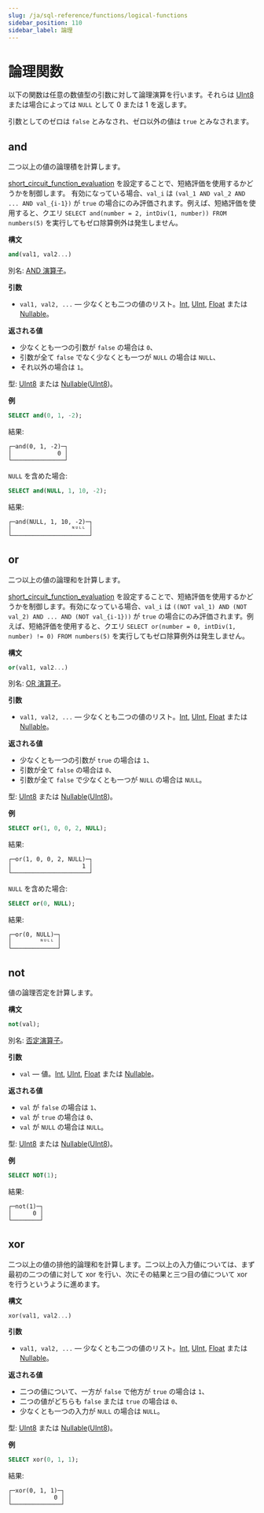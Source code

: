 ```yaml
---
slug: /ja/sql-reference/functions/logical-functions
sidebar_position: 110
sidebar_label: 論理
---
```


# 論理関数

以下の関数は任意の数値型の引数に対して論理演算を行います。それらは [UInt8](../data-types/int-uint.md) または場合によっては `NULL` として 0 または 1 を返します。

引数としてのゼロは `false` とみなされ、ゼロ以外の値は `true` とみなされます。

## and

二つ以上の値の論理積を計算します。

[short_circuit_function_evaluation](../../operations/settings/settings.md#short-circuit-function-evaluation) を設定することで、短絡評価を使用するかどうかを制御します。 有効になっている場合、`val_i` は `(val_1 AND val_2 AND ... AND val_{i-1})` が `true` の場合にのみ評価されます。例えば、短絡評価を使用すると、クエリ `SELECT and(number = 2, intDiv(1, number)) FROM numbers(5)` を実行してもゼロ除算例外は発生しません。

**構文**

``` sql
and(val1, val2...)
```

別名: [AND 演算子](../../sql-reference/operators/index.md#logical-and-operator)。

**引数**

- `val1, val2, ...` — 少なくとも二つの値のリスト。[Int](../data-types/int-uint.md), [UInt](../data-types/int-uint.md), [Float](../data-types/float.md) または [Nullable](../data-types/nullable.md)。

**返される値**

- 少なくとも一つの引数が `false` の場合は `0`、
- 引数が全て `false` でなく少なくとも一つが `NULL` の場合は `NULL`、
- それ以外の場合は `1`。

型: [UInt8](../../sql-reference/data-types/int-uint.md) または [Nullable](../../sql-reference/data-types/nullable.md)([UInt8](../../sql-reference/data-types/int-uint.md))。

**例**

``` sql
SELECT and(0, 1, -2);
```

結果:

``` text
┌─and(0, 1, -2)─┐
│             0 │
└───────────────┘
```

`NULL` を含めた場合:

``` sql
SELECT and(NULL, 1, 10, -2);
```

結果:

``` text
┌─and(NULL, 1, 10, -2)─┐
│                 ᴺᵁᴸᴸ │
└──────────────────────┘
```

## or

二つ以上の値の論理和を計算します。

[short_circuit_function_evaluation](../../operations/settings/settings.md#short-circuit-function-evaluation) を設定することで、短絡評価を使用するかどうかを制御します。有効になっている場合、`val_i` は `((NOT val_1) AND (NOT val_2) AND ... AND (NOT val_{i-1}))` が `true` の場合にのみ評価されます。例えば、短絡評価を使用すると、クエリ `SELECT or(number = 0, intDiv(1, number) != 0) FROM numbers(5)` を実行してもゼロ除算例外は発生しません。

**構文**

``` sql
or(val1, val2...)
```

別名: [OR 演算子](../../sql-reference/operators/index.md#logical-or-operator)。

**引数**

- `val1, val2, ...` — 少なくとも二つの値のリスト。[Int](../data-types/int-uint.md), [UInt](../data-types/int-uint.md), [Float](../data-types/float.md) または [Nullable](../data-types/nullable.md)。

**返される値**

- 少なくとも一つの引数が `true` の場合は `1`、
- 引数が全て `false` の場合は `0`、
- 引数が全て `false` で少なくとも一つが `NULL` の場合は `NULL`。

型: [UInt8](../../sql-reference/data-types/int-uint.md) または [Nullable](../../sql-reference/data-types/nullable.md)([UInt8](../../sql-reference/data-types/int-uint.md))。

**例**

``` sql
SELECT or(1, 0, 0, 2, NULL);
```

結果:

``` text
┌─or(1, 0, 0, 2, NULL)─┐
│                    1 │
└──────────────────────┘
```

`NULL` を含めた場合:

``` sql
SELECT or(0, NULL);
```

結果:

``` text
┌─or(0, NULL)─┐
│        ᴺᵁᴸᴸ │
└─────────────┘
```

## not

値の論理否定を計算します。

**構文**

``` sql
not(val);
```

別名: [否定演算子](../../sql-reference/operators/index.md#logical-negation-operator)。

**引数**

- `val` — 値。[Int](../data-types/int-uint.md), [UInt](../data-types/int-uint.md), [Float](../data-types/float.md) または [Nullable](../data-types/nullable.md)。

**返される値**

- `val` が `false` の場合は `1`、
- `val` が `true` の場合は `0`、
- `val` が `NULL` の場合は `NULL`。

型: [UInt8](../../sql-reference/data-types/int-uint.md) または [Nullable](../../sql-reference/data-types/nullable.md)([UInt8](../../sql-reference/data-types/int-uint.md))。

**例**

``` sql
SELECT NOT(1);
```

結果:

``` test
┌─not(1)─┐
│      0 │
└────────┘
```

## xor

二つ以上の値の排他的論理和を計算します。二つ以上の入力値については、まず最初の二つの値に対して xor を行い、次にその結果と三つ目の値について xor を行うというように進めます。

**構文**

``` sql
xor(val1, val2...)
```

**引数**

- `val1, val2, ...` — 少なくとも二つの値のリスト。[Int](../data-types/int-uint.md), [UInt](../data-types/int-uint.md), [Float](../data-types/float.md) または [Nullable](../data-types/nullable.md)。

**返される値**

- 二つの値について、一方が `false` で他方が `true` の場合は `1`、
- 二つの値がどちらも `false` または `true` の場合は `0`、
- 少なくとも一つの入力が `NULL` の場合は `NULL`。

型: [UInt8](../../sql-reference/data-types/int-uint.md) または [Nullable](../../sql-reference/data-types/nullable.md)([UInt8](../../sql-reference/data-types/int-uint.md))。

**例**

``` sql
SELECT xor(0, 1, 1);
```

結果:

``` text
┌─xor(0, 1, 1)─┐
│            0 │
└──────────────┘
```
